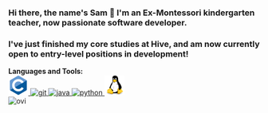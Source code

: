 ### Hi there, the name's Sam 👋 I'm an Ex-Montessori kindergarten teacher, now passionate software developer.
### I've just finished my core studies at Hive, and am now currently open to entry-level positions in development!
<b>Languages and Tools:</b><br/>
<a href="https://www.cprogramming.com/" target="_blank"> <img src="https://raw.githubusercontent.com/devicons/devicon/master/icons/c/c-original.svg" alt="c" width="40" height="40"/> </a> <a href="https://git-scm.com/" target="_blank"> <img src="https://www.vectorlogo.zone/logos/git-scm/git-scm-icon.svg" alt="git" width="40" height="40"/> </a> <a href="https:/dev.java" target="_blank"> <img src="https://raw.githubusercontent.com/bablubambal/All_logo_and_pictures/main/programming%20languages/java.svg" alt="java" width="40" height="40"/> </a> <a href="https://www.python.org/" target="_blank"> <img src="https://raw.githubusercontent.com/bablubambal/All_logo_and_pictures/main/programming%20languages/python.svg" alt="python" width="40" height="40"/> </a> <a href="https://www.linux.org/" target="_blank"> <img src="https://raw.githubusercontent.com/devicons/devicon/master/icons/linux/linux-original.svg" alt="linux" width="40" height="40"/> </a>
<br>
<img src="https://github-readme-stats.vercel.app/api/top-langs?username=samyewel&show_icons=true&locale=en&layout=compact&theme=chartreuse-dark" alt="ovi" />
<!--
**Samyewel/Samyewel** is a ✨ _special_ ✨ repository because its `README.md` (this file) appears on your GitHub profile.

Here are some ideas to get you started:

- 🔭 I’m currently working on ...
- 🌱 I’m currently learning ...
- 👯 I’m looking to collaborate on ...
- 🤔 I’m looking for help with ...
- 💬 Ask me about ...
- 📫 How to reach me: ...
- 😄 Pronouns: ...
- ⚡ Fun fact: ...
-->
